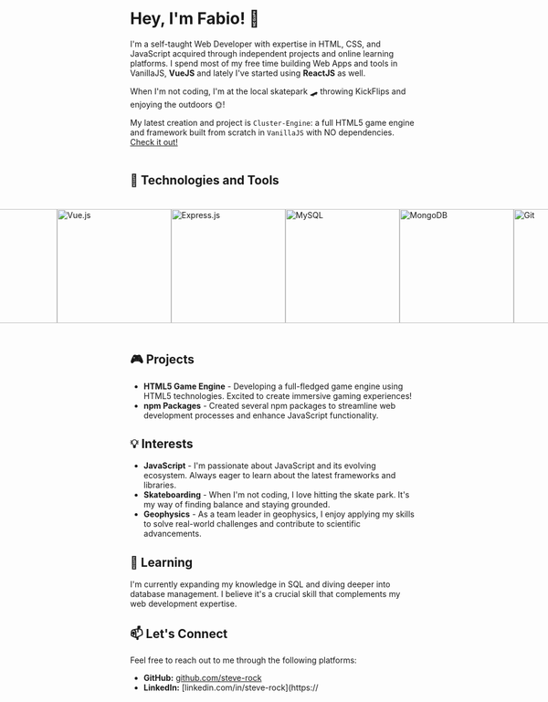 # Hey, I'm Fabio! 👋

I'm a self-taught Web Developer with expertise in HTML, CSS, and JavaScript acquired through independent projects and online learning platforms. I spend most of my free time building Web Apps and tools in VanillaJS, **VueJS** and lately I've started using **ReactJS** as well.

When I'm not coding, I'm at the local skatepark 🛹 throwing KickFlips and enjoying the outdoors 🌞!

My latest creation and project is `Cluster-Engine`: a full HTML5 game engine and framework built from scratch in `VanillaJS` with NO dependencies. [Check it out!](https://github.com/that-webdev-dude/cluster-engine)
<br/>
<br/>

## 🚀 Technologies and Tools

<p style="display:flex; align-items:center; justify-content:center;">
  <img src="https://img.shields.io/badge/-JavaScript-F7DF1E?style=flat-square&logo=javascript&logoColor=black" alt="JavaScript" style="width:200px; margin:20px"/>
  <img src="https://img.shields.io/badge/-HTML5-E34F26?style=flat-square&logo=html5&logoColor=white" alt="HTML5" style="width:200px; margin:px" />
  <img src="https://img.shields.io/badge/-CSS3-1572B6?style=flat-square&logo=css3&logoColor=white" alt="CSS3" style="width:200px; margin:px" />

  <img src="https://img.shields.io/badge/-React-61DAFB?style=flat-square&logo=react&logoColor=black" alt="React" style="width:200px; margin:px" />
  <img src="https://img.shields.io/badge/-Vue.js-4FC08D?style=flat-square&logo=vue.js&logoColor=white" alt="Vue.js" style="width:200px; margin:px" />
  <img src="https://img.shields.io/badge/-Express.js-000000?style=flat-square&logo=express&logoColor=white" alt="Express.js" style="width:200px; margin:px" />

  <img src="https://img.shields.io/badge/-MySQL-4479A1?style=flat-square&logo=mysql&logoColor=white" alt="MySQL" style="width:200px; margin:px" />
  <img src="https://img.shields.io/badge/-MongoDB-47A248?style=flat-square&logo=mongodb&logoColor=white" alt="MongoDB" style="width:200px; margin:px" />
  <img src="https://img.shields.io/badge/-Git-F05032?style=flat-square&logo=git&logoColor=white" alt="Git" style="width:200px; margin:px" />

  <img src="https://img.shields.io/badge/-Node.js-339933?style=flat-square&logo=node.js&logoColor=white" alt="Node.js" style="width:200px; margin:px" />
  <img src="https://img.shields.io/badge/-npm-CB3837?style=flat-square&logo=npm&logoColor=white" alt="npm" style="width:200px; margin:px" />
  <img src="https://img.shields.io/badge/-Webpack-8DD6F9?style=flat-square&logo=webpack&logoColor=black" alt="Webpack" style="width:200px; margin:px" />
</p>

## 🎮 Projects

- **HTML5 Game Engine** - Developing a full-fledged game engine using HTML5 technologies. Excited to create immersive gaming experiences!
- **npm Packages** - Created several npm packages to streamline web development processes and enhance JavaScript functionality.

## 💡 Interests

- **JavaScript** - I'm passionate about JavaScript and its evolving ecosystem. Always eager to learn about the latest frameworks and libraries.
- **Skateboarding** - When I'm not coding, I love hitting the skate park. It's my way of finding balance and staying grounded.
- **Geophysics** - As a team leader in geophysics, I enjoy applying my skills to solve real-world challenges and contribute to scientific advancements.

## 🌱 Learning

I'm currently expanding my knowledge in SQL and diving deeper into database management. I believe it's a crucial skill that complements my web development expertise.

## 📫 Let's Connect

Feel free to reach out to me through the following platforms:

- **GitHub:** [github.com/steve-rock](https://github.com/steve-rock)
- **LinkedIn:** [linkedin.com/in/steve-rock](https://
